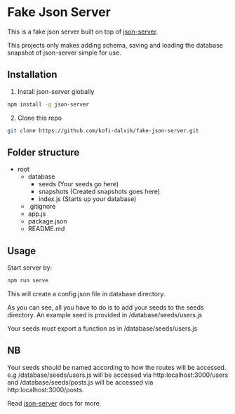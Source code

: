# Fake Json Server

This is a fake json server built on top of [json-server](https://github.com/typicode/json-server).

This projects only makes adding schema, saving and loading the database snapshot of json-server simple for use.

## Installation
1. Install json-server globally

```bash
npm install -g json-server
```
2. Clone this repo
```bash
git clone https://github.com/kofi-dalvik/fake-json-server.git
```

## Folder structure
- root
    - database
        - seeds (Your seeds go here)
        - snapshots (Created snapshots goes here)
        - index.js (Starts up your database)
    - .gitignore
    - app.js
    - package.json
    - README.md


## Usage
Start server by:
```bash
npm run serve
```
This will create a config.json file in database directory.

As you can see, all you have to do is to add your seeds to the seeds directory.
An example seed is provided in /database/seeds/users.js

Your seeds must export a function as in /database/seeds/users.js

## NB
Your seeds should be named according to how the routes will be accessed.
e.g /database/seeds/users.js will be accessed via http:localhost:3000/users and /database/seeds/posts.js will be accessed via http:localhost:3000/posts.

Read [json-server](https://github.com/typicode/json-server) docs for more.